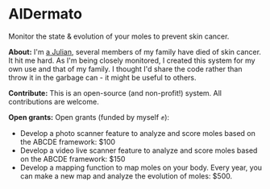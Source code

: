 # AIDermato
Monitor the state & evolution of your moles to prevent skin cancer.


**About:**
I'm [a Julian](https://julianivaldy.com/), several members of my family have died of skin cancer. It hit me hard. As I'm being closely monitored, I created this system for my own use and that of my family. I thought I'd share the code rather than throw it in the garbage can - it might be useful to others.


**Contribute:**
This is an open-source (and non-profit!) system. All contributions are welcome.

**Open grants:**
Open grants (funded by myself ✊):

- Develop a photo scanner feature to analyze and score moles based on the ABCDE framework: $100
- Develop a video live scanner feature to analyze and score moles based on the ABCDE framework: $150
- Develop a mapping function to map moles on your body. Every year, you can make a new map and analyze the evolution of moles: $500. 
